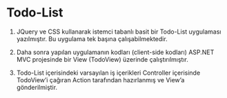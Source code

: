 # Todo-List
1. JQuery ve CSS kullanarak istemci tabanlı basit bir Todo-List uygulaması yazılmıştır. Bu uygulama tek başına çalışabilmektedir.

2. Daha sonra yapılan uygulamanın kodları (client-side kodları) ASP.NET MVC projesinde bir View (TodoView) üzerinde çalıştırılmıştır.

3. Todo-List içerisindeki varsayılan iş içerikleri Controller içerisinde TodoView’i çağıran Action tarafından hazırlanmış ve View’a gönderilmiştir.

